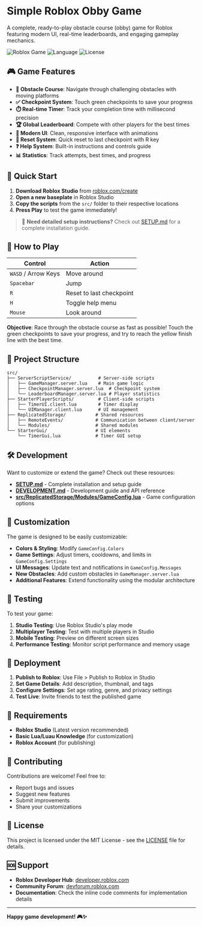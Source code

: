 # Simple Roblox Obby Game

A complete, ready-to-play obstacle course (obby) game for Roblox featuring modern UI, real-time leaderboards, and engaging gameplay mechanics.

![Roblox Game](https://img.shields.io/badge/Platform-Roblox-00A2FF?style=for-the-badge)
![Language](https://img.shields.io/badge/Language-Luau-blue?style=for-the-badge)
![License](https://img.shields.io/badge/License-MIT-green?style=for-the-badge)

## 🎮 Game Features

- **🏃 Obstacle Course**: Navigate through challenging obstacles with moving platforms
- **✅ Checkpoint System**: Touch green checkpoints to save your progress
- **⏱️ Real-time Timer**: Track your completion time with millisecond precision
- **🏆 Global Leaderboard**: Compete with other players for the best times
- **📱 Modern UI**: Clean, responsive interface with animations
- **🔄 Reset System**: Quick reset to last checkpoint with R key
- **❓ Help System**: Built-in instructions and controls guide
- **📊 Statistics**: Track attempts, best times, and progress

## 🚀 Quick Start

1. **Download Roblox Studio** from [roblox.com/create](https://www.roblox.com/create)
2. **Open a new baseplate** in Roblox Studio
3. **Copy the scripts** from the `src/` folder to their respective locations
4. **Press Play** to test the game immediately!

> 📖 **Need detailed setup instructions?** Check out [SETUP.md](SETUP.md) for a complete installation guide.

## 🎯 How to Play

| Control | Action |
|---------|--------|
| `WASD` / Arrow Keys | Move around |
| `Spacebar` | Jump |
| `R` | Reset to last checkpoint |
| `H` | Toggle help menu |
| `Mouse` | Look around |

**Objective**: Race through the obstacle course as fast as possible! Touch the green checkpoints to save your progress, and try to reach the yellow finish line with the best time.

## 📁 Project Structure

```
src/
├── ServerScriptService/          # Server-side scripts
│   ├── GameManager.server.lua    # Main game logic
│   ├── CheckpointManager.server.lua  # Checkpoint system
│   └── LeaderboardManager.server.lua # Player statistics
├── StarterPlayerScripts/         # Client-side scripts
│   ├── TimerUI.client.lua        # Timer display
│   └── UIManager.client.lua      # UI management
├── ReplicatedStorage/           # Shared resources
│   ├── RemoteEvents/            # Communication between client/server
│   └── Modules/                 # Shared modules
└── StarterGui/                  # UI elements
    └── TimerGui.lua             # Timer GUI setup
```

## 🛠️ Development

Want to customize or extend the game? Check out these resources:

- **[SETUP.md](SETUP.md)** - Complete installation and setup guide
- **[DEVELOPMENT.md](DEVELOPMENT.md)** - Development guide and API reference
- **[src/ReplicatedStorage/Modules/GameConfig.lua](src/ReplicatedStorage/Modules/GameConfig.lua)** - Game configuration options

## 🎨 Customization

The game is designed to be easily customizable:

- **Colors & Styling**: Modify `GameConfig.Colors`
- **Game Settings**: Adjust timers, cooldowns, and limits in `GameConfig.Settings`
- **UI Messages**: Update text and notifications in `GameConfig.Messages`
- **New Obstacles**: Add custom obstacles in `GameManager.server.lua`
- **Additional Features**: Extend functionality using the modular architecture

## 🧪 Testing

To test your game:

1. **Studio Testing**: Use Roblox Studio's play mode
2. **Multiplayer Testing**: Test with multiple players in Studio
3. **Mobile Testing**: Preview on different screen sizes
4. **Performance Testing**: Monitor script performance and memory usage

## 🚀 Deployment

1. **Publish to Roblox**: Use File > Publish to Roblox in Studio
2. **Set Game Details**: Add description, thumbnail, and tags
3. **Configure Settings**: Set age rating, genre, and privacy settings
4. **Test Live**: Invite friends to test the published game

## 📝 Requirements

- **Roblox Studio** (Latest version recommended)
- **Basic Lua/Luau Knowledge** (for customization)
- **Roblox Account** (for publishing)

## 🤝 Contributing

Contributions are welcome! Feel free to:

- Report bugs and issues
- Suggest new features
- Submit improvements
- Share your customizations

## 📄 License

This project is licensed under the MIT License - see the [LICENSE](LICENSE) file for details.

## 🆘 Support

- **Roblox Developer Hub**: [developer.roblox.com](https://developer.roblox.com)
- **Community Forum**: [devforum.roblox.com](https://devforum.roblox.com)
- **Documentation**: Check the inline code comments for implementation details

---

**Happy game development! 🎮✨**
